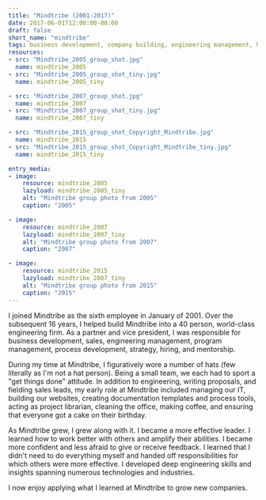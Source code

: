 ```yaml
---
title: "Mindtribe (2001-2017)"
date: 2017-06-01T12:00:00-08:00
draft: false
short_name: "mindtribe"
tags: business development, company building, engineering management, hiring, leadership, program management, process development, sales, strategy, training
resources:
- src: "Mindtribe_2005_group_shot.jpg"
  name: mindtribe_2005
- src: "Mindtribe_2005_group_shot_tiny.jpg"
  name: mindtribe_2005_tiny

- src: "Mindtribe_2007_group_shot.jpg"
  name: mindtribe_2007
- src: "Mindtribe_2007_group_shot_tiny.jpg"
  name: mindtribe_2007_tiny

- src: "Mindtribe_2015_group_shot_Copyright_Mindtribe.jpg"
  name: mindtribe_2015
- src: "Mindtribe_2015_group_shot_Copyright_Mindtribe_tiny.jpg"
  name: mindtribe_2015_tiny

entry_media:
- image:
    resource: mindtribe_2005
    lazyload: mindtribe_2005_tiny
    alt: "Mindtribe group photo from 2005"
    caption: "2005"

- image:
    resource: mindtribe_2007
    lazyload: mindtribe_2007_tiny
    alt: "Mindtribe group photo from 2007"
    caption: "2007"

- image:
    resource: mindtribe_2015 
    lazyload: mindtribe_2007_tiny
    alt: "Mindtribe group photo from 2015"
    caption: "2015"    
---
```

I joined Mindtribe as the sixth employee in January of 2001. Over the subsequent 16 years, I helped build Mindtribe into a 40 person, world-class engineering firm. As a partner and vice president, I was responsible for business development, sales, engineering management, program management, process development, strategy, hiring, and mentorship.

During my time at Mindtribe, I figuratively wore a number of hats (few literally as I'm not a hat person). Being a small team, we each had to sport a "get things done" attitude. In addition to engineering, writing proposals, and fielding sales leads, my early role at Mindtribe included managing our IT, building our websites, creating documentation templates and process tools, acting as project librarian, cleaning the office, making coffee, and ensuring that everyone got a cake on their birthday.

As Mindtribe grew, I grew along with it. I became a more effective leader. I learned how to work better with others and amplify their abilities. I became more confident and less afraid to give or receive feedback. I learned that I didn't need to do everything myself and handed off responsibilities for which others were more effective. I developed deep engineering skills and insights spanning numerous technologies and industries.

I now enjoy applying what I learned at Mindtribe to grow new companies.
